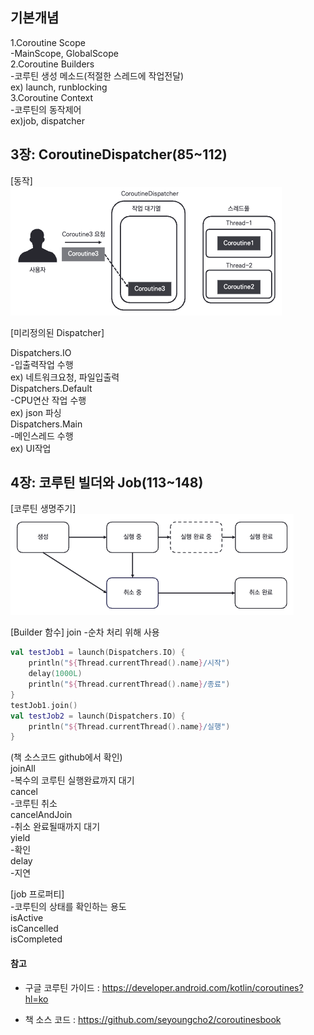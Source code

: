 

## 기본개념
1.Coroutine Scope  
-MainScope, GlobalScope  
2.Coroutine Builders  
-코루틴 생성 메소드(적절한 스레드에 작업전달)   
ex) launch, runblocking  
3.Coroutine Context  
-코루틴의 동작제어  
ex)job, dispatcher  

## 3장: CoroutineDispatcher(85~112)
[동작]  
![poster](./3-1.png)

[미리정의된 Dispatcher]

Dispatchers.IO  
-입출력작업 수행   
ex) 네트워크요청, 파일입출력  
Dispatchers.Default  
-CPU연산 작업 수행  
ex) json 파싱  
Dispatchers.Main  
-메인스레드 수행  
ex) UI작업  

## 4장: 코루틴 빌더와 Job(113~148)
[코루틴 생명주기]  
![poster](./4-1.png)

[Builder 함수]
join
-순차 처리 위해 사용
```kotlin
val testJob1 = launch(Dispatchers.IO) {
    println("${Thread.currentThread().name}/시작")
    delay(1000L)
    println("${Thread.currentThread().name}/종료")
}
testJob1.join()
val testJob2 = launch(Dispatchers.IO) {
    println("${Thread.currentThread().name}/실행")
}
```  
(책 소스코드 github에서 확인)  
joinAll  
-복수의 코루틴 실행완료까지 대기  
cancel  
-코루틴 취소  
cancelAndJoin  
-취소 완료될때까지 대기  
yield  
-확인  
delay  
-지연  

[job 프로퍼티]  
-코루틴의 상태를 확인하는 용도  
isActive  
isCancelled  
isCompleted  


#### 참고
- 구글 코루틴 가이드 : https://developer.android.com/kotlin/coroutines?hl=ko
  
- 책 소스 코드 : https://github.com/seyoungcho2/coroutinesbook